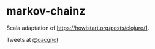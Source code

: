 markov-chainz
=============

Scala adaptation of https://howistart.org/posts/clojure/1.

Tweets at [@oacgnol](https://twitter.com/oacgnolbot)